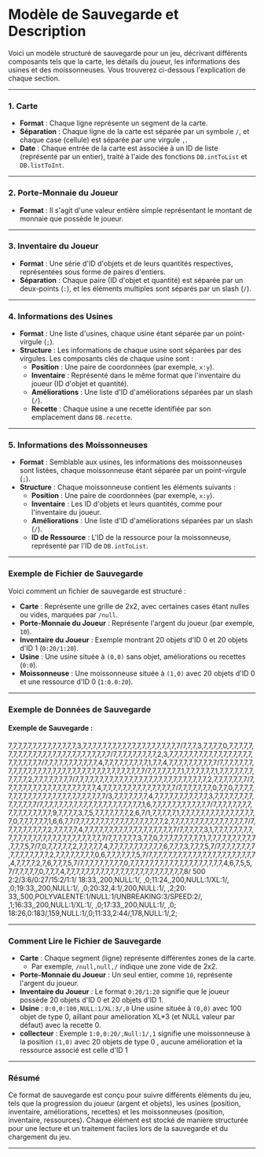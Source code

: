 # Modèle de Sauvegarde et Description

Voici un modèle structuré de sauvegarde pour un jeu, décrivant différents composants tels que la carte, les détails du
joueur, les informations des usines et des moissonneuses. Vous trouverez ci-dessous l'explication de chaque section.

---

### **1. Carte**

- **Format** : Chaque ligne représente un segment de la carte.
- **Séparation** : Chaque ligne de la carte est séparée par un symbole `/`, et chaque case (cellule) est séparée par une
  virgule `,`.
- **Date** : Chaque entrée de la carte est associée à un ID de liste (représenté par un entier), traité à l'aide des
  fonctions `DB.intToList` et `DB.listToInt`.

---

### **2. Porte-Monnaie du Joueur**

- **Format** : Il s'agit d'une valeur entière simple représentant le montant de monnaie que possède le joueur.

---

### **3. Inventaire du Joueur**

- **Format** : Une série d'ID d'objets et de leurs quantités respectives, représentées sous forme de paires d'entiers.
- **Séparation** : Chaque paire (ID d'objet et quantité) est séparée par un deux-points (`:`), et les éléments multiples
  sont séparés par un slash (`/`).

---

### **4. Informations des Usines**

- **Format** : Une liste d'usines, chaque usine étant séparée par un point-virgule (`;`).
- **Structure** : Les informations de chaque usine sont séparées par des virgules. Les composants clés de chaque usine
  sont :
    - **Position** : Une paire de coordonnées (par exemple, `x:y`).
    - **Inventaire** : Représenté dans le même format que l'inventaire du joueur (ID d'objet et quantité).
    - **Améliorations** : Une liste d'ID d'améliorations séparées par un slash (`/`).
    - **Recette** : Chaque usine a une recette identifiée par son emplacement dans `DB.recette`.

---

### **5. Informations des Moissonneuses**

- **Format** : Semblable aux usines, les informations des moissonneuses sont listées, chaque moissonneuse étant séparée
  par un point-virgule (`;`).
- **Structure** : Chaque moissonneuse contient les éléments suivants :
    - **Position** : Une paire de coordonnées (par exemple, `x:y`).
    - **Inventaire** : Les ID d'objets et leurs quantités, comme pour l'inventaire du joueur.
    - **Améliorations** : Une liste d'ID d'améliorations séparées par un slash (`/`).
    - **ID de Ressource** : L'ID de la ressource pour la moissonneuse, représenté par l'ID de `DB.intToList`.

---

### **Exemple de Fichier de Sauvegarde**

Voici comment un fichier de sauvegarde est structuré :

- **Carte** : Représente une grille de 2x2, avec certaines cases étant nulles ou vides, marquées par `/null`.
- **Porte-Monnaie du Joueur** : Représente l'argent du joueur (par exemple, `10`).
- **Inventaire du Joueur** : Exemple montrant 20 objets d'ID 0 et 20 objets d'ID 1 (`0:20/1:20`).
- **Usine** : Une usine située à `(0,0)` sans objet, améliorations ou recettes (`0:0`).
- **Moissonneuse** : Une moissonneuse située à `(1,0)` avec 20 objets d'ID 0 et une ressource d'ID 0 (`1:0.0:20`).

---

### **Exemple de Données de Sauvegarde**

#### Exemple de Sauvegarde :

7,7,7,7,7,7,7,7,7,7,7,7,7,7,3,7,7,7,7,7,7,7,7,7,7,7,7,7,7,7,7,7,7,7,7/7,7,7,3,7,7,7,7,0,7,7,7,7,7,7,7,7,7,7,7,7,7,7,7,7,7,7,7,7,7,7,7,7,7,7/7,7,7,7,7,7,7,7,7,2,3,7,7,7,7,7,7,7,7,7,7,7,7,7,7,7,7,7,7,7,7,7,7,7,7/7,7,7,7,7,7,7,7,7,7,7,4,7,7,7,7,7,7,7,7,7,1,7,7,4,7,7,7,7,7,7,7,7,7,7/7,7,7,7,7,7,7,7,7,7,7,7,7,7,7,7,7,7,7,7,7,7,7,7,7,7,7,7,7,7,7,7,7,7,7/7,7,7,7,7,7,7,1,7,7,7,7,7,7,1,7,7,7,7,7,7,7,7,7,7,7,2,7,7,7,7,7,7,7,7/7,7,7,7,7,7,7,7,7,7,7,7,7,7,7,7,7,7,7,7,7,7,7,7,7,7,7,2,7,7,7,7,7,7,7/7,7,7,7,7,7,7,7,7,7,7,7,7,7,7,7,7,7,7,4,7,7,7,7,7,7,7,7,7,7,7,7,7,7,7/7,7,7,7,7,7,7,0,7,7,0,7,7,7,7,7,7,7,7,7,7,7,7,7,7,7,7,7,7,7,7,7,7,7,7/3,7,7,7,7,7,7,7,4,7,7,7,7,7,7,7,7,7,7,7,3,7,7,7,7,7,7,7,7,7,7,7,7,7,7/7,7,7,7,7,7,7,7,7,7,7,7,7,7,7,7,7,7,7,7,7,1,6,7,7,7,7,7,7,7,7,7,7,7,7/7,7,7,7,7,7,7,7,7,7,7,7,7,7,7,7,7,9,7,7,7,7,3,7,5,7,7,7,7,7,7,7,2,6,7/1,7,7,7,7,7,1,7,7,7,7,7,7,7,7,7,7,7,7,7,7,7,7,0,7,7,7,7,7,7,1,6,6,7,7/7,7,7,7,7,7,7,7,7,7,7,7,7,7,7,7,7,7,2,7,7,7,7,7,7,7,7,7,7,7,7,7,7,7,7/7,7,7,7,7,7,7,7,7,2,7,7,7,7,7,4,7,7,7,7,7,7,7,7,7,7,7,7,7,7,7,7,7,7,7/7,7,7,7,7,3,1,7,7,7,7,7,7,7,7,7,7,7,7,7,7,7,7,7,7,7,7,7,7,7,7,7,7,7,7/7,7,7,7,7,7,3,7,7,0,7,7,7,7,7,7,7,7,7,1,7,7,7,7,7,7,7,7,7,7,7,7,7,5,7/7,0,7,7,7,7,7,2,7,7,7,7,7,4,7,7,7,7,7,7,7,7,7,7,7,6,7,7,7,3,7,7,7,5,7/7,7,7,7,7,7,7,7,7,7,7,7,7,7,7,7,2,7,7,7,7,7,7,7,7,0,6,7,7,7,7,7,7,5,7/7,7,7,7,7,7,7,7,7,7,7,7,7,7,7,7,7,7,7,7,7,7,4,7,7,7,7,2,7,6,7,7,7,5,7/7,7,7,7,7,7,7,7,7,0,7,7,7,7,7,7,7,7,7,7,7,7,7,7,7,7,7,7,7,4,6,7,5,5,7/7,7,7,7,7,0,7,7,7,4,7,7,7,7,7,7,7,7,7,7,7,7,7,7,7,7,7,7,7,7,7,7,7,7,8/
500
2:2/3:6/0:27/15:2/1:1/
18:33,,200,NULL:1/, ,0;11:24,,200,NULL:1/XL:1/, ,0;19:33,,200,NULL:1/, ,0;20:32,4:1/,200,NULL:1/, ,2;20:
33,,500,POLYVALENTE:1/NULL:1/UNBREAKING:3/SPEED:2/, ,1;16:33,,200,NULL:1/XL:1/, ,0;17:33,,200,NULL:1/, ,0;
18:26,0:183/,159,NULL:1/,0;11:33,2:44/,178,NULL:1/,2;


---

### **Comment Lire le Fichier de Sauvegarde**

- **Carte** : Chaque segment (ligne) représente différentes zones de la carte.
    - Par exemple, `/null,null,/` indique une zone vide de 2x2.
- **Porte-Monnaie du Joueur** : Un seul entier, comme `10`, représente l'argent du joueur.
- **Inventaire du Joueur** : Le format `0:20/1:20` signifie que le joueur possède 20 objets d'ID 0 et 20 objets d'ID 1.
- **Usine** : `0:0,0:100,NULL:1/XL:3/,0` Une usine située à `(0,0)` avec 100 objet de type 0, aillant pour amèlioration
  XL*3 (et NULL valeur par défaut) avec la recette 0.
- **collecteur** : Exemple `1:0,0:20/,Null:1/,1` signifie une moissonneuse à la position `(1,0)` avec 20 objets de type
  0 , aucune amélioration et la ressource associé est celle d'ID 1

---

### **Résumé**

Ce format de sauvegarde est conçu pour suivre différents éléments du jeu, tels que la progression du joueur (argent et
objets), les usines (position, inventaire, améliorations, recettes) et les moissonneuses (position, inventaire,
ressources). Chaque élément est stocké de manière structurée pour une lecture et un traitement faciles lors de la
sauvegarde et du chargement du jeu.

---
